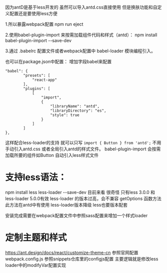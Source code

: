 # 

因为antD是基于less开发的  虽然可以导入antd.css直接使用
但是换肤功能和自定义配置还是要使用less方便

1.所以暴露webpack配置
npm run eject

2.使用babel-plugin-import 来按需加载组件代码和样式（antd）：
npm install babel-plugin-import --save-dev

3.通过 .babelrc 配置文件或者webpack配置中 babel-loader 模块编程引入。

也可以在package.json中配置：
增加字段babel来配置
```
"babel": {
        "presets": [
            "react-app"
        ],
        "plugins": [
            [
                "import", 
                { 
                    "libraryName": "antd", 
                    "libraryDirectory": "es", 
                    "style": true 
                } 
            ]
        ]
},
```



这样配合less-loader的支持
就可以只写
`import { Button } from 'antd';`
不用手动引入antd.css 或者全局引入antd的样式文件。
babel-plugin-import 会按需加载所要的组件如Button 自动引入less样式文件

# 支持less语法：
npm install less less-loader --save-dev 
目前来看 很奇怪 只有less 3.0.0 和 less-loader 5.0.0有效
less-loader 的版本过高，会不兼容 getOptions 函数方法 此方法在antd中有使用
less-loader版本降级 less也要版本配套

安装完成需要在webpack配置文件中参照sass配置来增加一个样式loader

# 定制主题和样式
https://ant.design/docs/react/customize-theme-cn
参照官网配置webpack.config.js
参照snippets仓库里的configjs配置 主要逻辑就是修改less loader中的modifyVar配置实现
